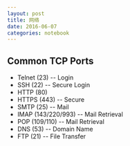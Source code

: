 ```yaml
---
layout: post
title: 网络
date: 2016-06-07
categories: notebook
---
```


## Common TCP Ports

- Telnet (23) -- Login
- SSH (22) -- Secure Login
- HTTP (80)
- HTTPS (443) -- Secure
- SMTP (25) -- Mail
- IMAP (143/220/993) -- Mail Retrieval
- POP (109/110) -- Mail Retrieval
- DNS (53) -- Domain Name
- FTP (21) -- File Transfer
